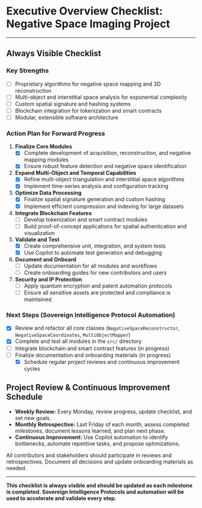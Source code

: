 # Executive Overview Checklist: Negative Space Imaging Project

---

## Always Visible Checklist

### Key Strengths
- [ ] Proprietary algorithms for negative space mapping and 3D reconstruction
- [ ] Multi-object and interstitial space analysis for exponential complexity
- [ ] Custom spatial signature and hashing systems
- [ ] Blockchain integration for tokenization and smart contracts
- [ ] Modular, extensible software architecture

### Action Plan for Forward Progress
1. **Finalize Core Modules**
   - [x] Complete development of acquisition, reconstruction, and negative mapping modules
   - [x] Ensure robust feature detection and negative space identification
2. **Expand Multi-Object and Temporal Capabilities**
   - [x] Refine multi-object triangulation and interstitial space algorithms
   - [x] Implement time-series analysis and configuration tracking
3. **Optimize Data Processing**
   - [x] Finalize spatial signature generation and custom hashing
   - [x] Implement efficient compression and indexing for large datasets
4. **Integrate Blockchain Features**
   - [ ] Develop tokenization and smart contract modules
   - [ ] Build proof-of-concept applications for spatial authentication and visualization
5. **Validate and Test**
   - [x] Create comprehensive unit, integration, and system tests
   - [x] Use Copilot to automate test generation and debugging
6. **Document and Onboard**
   - [ ] Update documentation for all modules and workflows
   - [ ] Create onboarding guides for new contributors and users
7. **Security and IP Protection**
   - [ ] Apply quantum encryption and patent automation protocols
   - [ ] Ensure all sensitive assets are protected and compliance is maintained

### Next Steps (Sovereign Intelligence Protocol Automation)
- [x] Review and refactor all core classes (`NegativeSpaceReconstructor`, `NegativeSpaceCoordinates`, `MultiObjectMapper`)
- [x] Complete and test all modules in the `src/` directory
- [ ] Integrate blockchain and smart contract features (in progress)
- [ ] Finalize documentation and onboarding materials (in progress)
   - [x] Schedule regular project reviews and continuous improvement cycles
## Project Review & Continuous Improvement Schedule

- **Weekly Review:** Every Monday, review progress, update checklist, and set new goals.
- **Monthly Retrospective:** Last Friday of each month, assess completed milestones, document lessons learned, and plan next phase.
- **Continuous Improvement:** Use Copilot automation to identify bottlenecks, automate repetitive tasks, and propose optimizations.

All contributors and stakeholders should participate in reviews and retrospectives. Document all decisions and update onboarding materials as needed.

---

**This checklist is always visible and should be updated as each milestone is completed. Sovereign Intelligence Protocols and automation will be used to accelerate and validate every step.**
